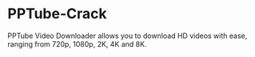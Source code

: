 # PPTube-Crack
PPTube Video Downloader allows you to download HD videos with ease, ranging from 720p, 1080p, 2K, 4K and 8K.
